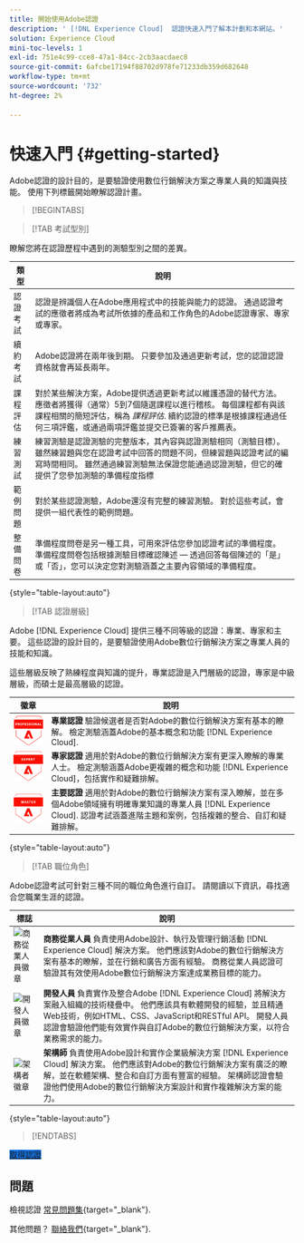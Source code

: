 ```yaml
---
title: 開始使用Adobe認證
description: ' [!DNL Experience Cloud]  認證快速入門了解本計劃和本網站。'
solution: Experience Cloud
mini-toc-levels: 1
exl-id: 751e4c99-cce8-47a1-84cc-2cb3aacdaec8
source-git-commit: 6afcbe17194f88702d978fe71233db359d682648
workflow-type: tm+mt
source-wordcount: '732'
ht-degree: 2%

---
```


# 快速入門 {#getting-started}

Adobe認證的設計目的，是要驗證使用數位行銷解決方案之專業人員的知識與技能。 使用下列標籤開始瞭解認證計畫。

>[!BEGINTABS]

>[!TAB 考試型別]

瞭解您將在認證歷程中遇到的測驗型別之間的差異。

| 類型 | 說明 |
| ------- | ------- |
| 認證考試 | 認證是辨識個人在Adobe應用程式中的技能與能力的認證。 通過認證考試的應徵者將成為考試所依據的產品和工作角色的Adobe認證專家、專家或專家。 |
| 續約考試 | Adobe認證將在兩年後到期。 只要參加及通過更新考試，您的認證認證資格就會再延長兩年。 |
| 課程評估 | 對於某些解決方案，Adobe提供透過更新考試以維護憑證的替代方法。 應徵者將獲得（通常）5到7個隨選課程以進行稽核。 每個課程都有與該課程相關的簡短評估，稱為 _課程評估_. 續約認證的標準是根據課程通過任何三項評鑑，或通過兩項評鑑並提交已簽署的客戶推薦表。 |
| 練習測試 | 練習測驗是認證測驗的完整版本，其內容與認證測驗相同（測驗目標）。 雖然練習題與您在認證考試中回答的問題不同，但練習題與認證考試的編寫時間相同。 雖然通過練習測驗無法保證您能通過認證測驗，但它的確提供了您參加測驗的準備程度指標 |
| 範例問題 | 對於某些認證測驗，Adobe還沒有完整的練習測驗。 對於這些考試，會提供一組代表性的範例問題。 |
| 整備問卷 | 準備程度問卷是另一種工具，可用來評估您參加認證考試的準備程度。 準備程度問卷包括根據測驗目標確認陳述 — 透過回答每個陳述的「是」或「否」，您可以決定您對測驗涵蓋之主要內容領域的準備程度。 |

{style="table-layout:auto"}

>[!TAB 認證層級]

Adobe [!DNL Experience Cloud] 提供三種不同等級的認證：專業、專家和主要。 這些認證的設計目的，是要驗證使用Adobe數位行銷解決方案之專業人員的技能和知識。

這些層級反映了熟練程度與知識的提升，專業認證是入門層級的認證，專家是中級層級，而碩士是最高層級的認證。

| 徽章 | 說明 |
| ------- | ------- |
| ![專業徽章](/help/certifications/assets/professional-badge-Xsmall.png) | **專業認證** 驗證候選者是否對Adobe的數位行銷解決方案有基本的瞭解。 檢定測驗涵蓋Adobe的基本概念和功能 [!DNL Experience Cloud]. |
| ![專家徽章](/help/certifications/assets/expert-badge-Xsmall.png) | **專家認證** 適用於對Adobe的數位行銷解決方案有更深入瞭解的專業人士。 檢定測驗涵蓋Adobe更複雜的概念和功能 [!DNL Experience Cloud]，包括實作和疑難排解。 |
| ![主徽章](/help/certifications/assets/master-badge-Xsmall.png) | **主要認證** 適用於對Adobe的數位行銷解決方案有深入瞭解，並在多個Adobe領域擁有明確專業知識的專業人員 [!DNL Experience Cloud]. 認證考試涵蓋進階主題和案例，包括複雜的整合、自訂和疑難排解。 |

{style="table-layout:auto"}

>[!TAB 職位角色]

Adobe認證考試可針對三種不同的職位角色進行自訂。 請閱讀以下資訊，尋找適合您職業生涯的認證。

| 標誌 | 說明 |
| ------- | ------- |
| ![商務從業人員徽章](/help/certifications/assets/business_practitioner_blk_small.png) | **商務從業人員** 負責使用Adobe設計、執行及管理行銷活動 [!DNL Experience Cloud] 解決方案。 他們應該對Adobe的數位行銷解決方案有基本的瞭解，並在行銷和廣告方面有經驗。 商務從業人員認證可驗證其有效使用Adobe數位行銷解決方案達成業務目標的能力。 |
| ![開發人員徽章](/help/certifications/assets/developer_blk_small.png) | **開發人員** 負責實作及整合Adobe [!DNL Experience Cloud] 將解決方案融入組織的技術棧疊中。 他們應該具有軟體開發的經驗，並且精通Web技術，例如HTML、CSS、JavaScript和RESTful API。 開發人員認證會驗證他們能有效實作與自訂Adobe的數位行銷解決方案，以符合業務需求的能力。 |
| ![架構者徽章](/help/certifications/assets/architect_blk_small.png) | **架構師** 負責使用Adobe設計和實作企業級解決方案 [!DNL Experience Cloud] 解決方案。 他們應該對Adobe的數位行銷解決方案有廣泛的瞭解，並在軟體架構、整合和自訂方面有豐富的經驗。 架構師認證會驗證他們使用Adobe的數位行銷解決方案設計和實作複雜解決方案的能力。 |

{style="table-layout:auto"}

<!--

>[!TAB Certification journey]

The Certification Journey Guide is a comprehensive tool designed to provide you with all the information you need to prepare for a certification exam. The guide is divided into three main sections: Get Ready, Get Prepped, and Get Certified.

| Sections | Description |
| ------- | ------- |
|**Get Ready** | Intended to give an overview of the exam, including information about the intended audience, exam details, readiness self-assessment, exam objectives, and scope. This section helps you understand the exam and what you can expect when taking it. The readiness self-assessment is particularly helpful, as it allows you to determine your current level of knowledge and identify areas where you may need to focus your study efforts. |
| **Get Prepped** | Is where you can find training and resources to help you prepare for the exam. This section includes information about and links to study materials and training courses. |
| **Get Certified** | Offers valuable information on how to register for the certification exam, including details about the registration process and available payment methods. In addition, this section also provides a clear overview of the exam process. Look to this section for helpful resources, such as a link to the Adobe Certification Prep Portal for exams that offer practice tests, as well as links to register for certification exams. |

{style="table-layout:auto"}

-->

>[!ENDTABS]

<a href="https://experienceleague.adobe.com/docs/certification/certification/how-to-get-certified.html" target="_blank" class="spectrum-Button spectrum-Button--fill spectrum-Button--accent spectrum-Button--sizeM is-margin-bottom-big-big at-element-click-tracking" style="background-color:#1473E6">

<span class="spectrum-Button-label has-no-wrap">
   取得認證
</span>
</a>

## 問題

檢視認證 [常見問題集](https://experienceleague.adobe.com/docs/certification/certification/faq.html){target="_blank"}.

其他問題？ [聯絡我們](mailto:certif@adobe.com){target="_blank"}.
